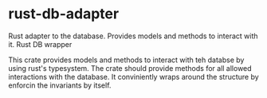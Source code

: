 # rust-db-adapter
Rust adapter to the database. Provides models and methods to interact with it.
Rust DB wrapper

This crate provides models and methods to interact with teh databse by using rust's typesystem. The crate should provide methods for all allowed interactions with the database. It conviniently wraps around the structure by enforcin the invariants by itself.
